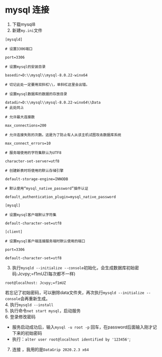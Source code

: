 # mysql 连接
1. 下载mysql8
2. 新建`my.ini`文件
```
[mysqld]

# 设置3306端口

port=3306

# 设置mysql的安装目录

basedir=D:\\mysql\\mysql-8.0.22-winx64

# 切记此处一定要用双斜杠\\，单斜杠这里会出错。

# 设置mysql数据库的数据的存放目录

datadir=D:\\mysql\\mysql-8.0.22-winx64\\Data
# 此处同上

# 允许最大连接数

max_connections=200

# 允许连接失败的次数。这是为了防止有人从该主机试图攻击数据库系统

max_connect_errors=10

# 服务端使用的字符集默认为UTF8

character-set-server=utf8

# 创建新表时将使用的默认存储引擎

default-storage-engine=INNODB

# 默认使用“mysql_native_password”插件认证

default_authentication_plugin=mysql_native_password

[mysql]

# 设置mysql客户端默认字符集

default-character-set=utf8

[client]

# 设置mysql客户端连接服务端时默认使用的端口

port=3306

default-character-set=utf8
```
3. 执行`mysqld --initialize --console`初始化，会生成数据库初始密码:Jcvpy;=f1mUZ(每次都不一样)
```
root@localhost: Jcvpy;=f1mUZ
```
若忘记了初始密码，可以删除data文件夹，再次执行`mysqld --initialize --console`会再重新生成。  
4. 执行`mysqld --install`  
5. 执行命令`net start mysql`，启动服务  
6. 登录修改密码  
* 服务启动成功后，输入`mysql -u root -p` 回车，在password后面输入刚才记下来的初始密码 
* 执行：`alter user root@localhost identified by '123456'`;  
7. 连接 ，我用的是`DataGrip 2020.2.3 x64`